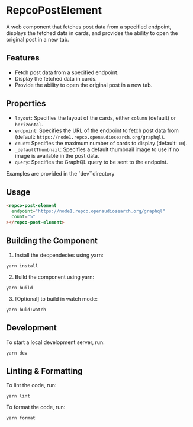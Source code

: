 # RepcoPostElement

A web component that fetches post data from a specified endpoint, displays the fetched data in cards, and provides the ability to open the original post in a new tab.

## Features

- Fetch post data from a specified endpoint.
- Display the fetched data in cards.
- Provide the ability to open the original post in a new tab.

## Properties

- `layout`: Specifies the layout of the cards, either `column` (default) or `horizontal`.
- `endpoint`: Specifies the URL of the endpoint to fetch post data from (default: `https://node1.repco.openaudiosearch.org/graphql`).
- `count`: Specifies the maximum number of cards to display (default: `10`).
- `_defaultThumbnail`: Specifies a default thumbnail image to use if no image is available in the post data.
- `query`: Specifies the GraphQL query to be sent to the endpoint.


Examples are provided in the `dev``directory


## Usage

```html
<repco-post-element
  endpoint="https://node1.repco.openaudiosearch.org/graphql"
  count="5"
></repco-post-element>
```


## Building the Component

1. Install the deopendecies using yarn:

```
yarn install
```

2. Build the component using yarn:

```
yarn build
```

3. [Optional] to build in watch mode:

```
yarn buld:watch
```

## Development

To start a local development server, run:

```
yarn dev
```

## Linting & Formatting

To lint the code, run:

```
yarn lint
```

To format the code, run:

```
yarn format
```
